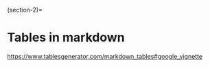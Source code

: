 (section-2)=
# Tables in markdown



https://www.tablesgenerator.com/markdown_tables#google_vignette